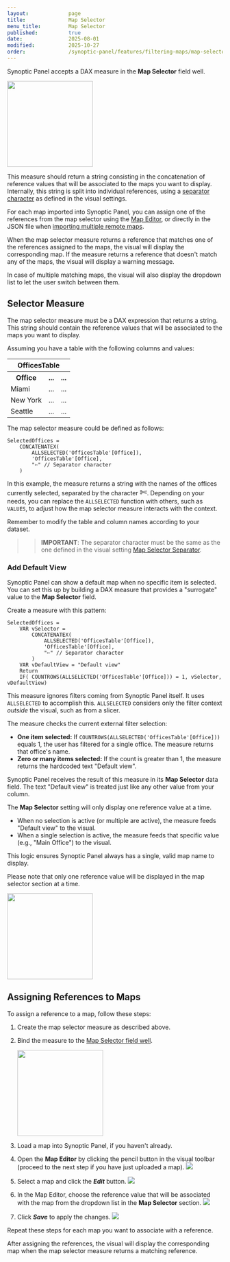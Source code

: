 ```yaml
---
layout:             page
title:              Map Selector
menu_title:         Map Selector
published:          true
date:               2025-08-01
modified:           2025-10-27
order:              /synoptic-panel/features/filtering-maps/map-selector
---
```


Synoptic Panel accepts a DAX measure in the **Map Selector** field well.

<img src="images/map-selector-role.png" width="200">

This measure should return a string consisting in the concatenation of reference values that will be associated to the maps you want to display. Internally, this string is split into individual references, using a [separator character](../../options/advanced-options/map-selector.md#separator) as defined in the visual settings.

For each map imported into Synoptic Panel, you can assign one of the references from the map selector using the [Map Editor](../../features/map-editor/edit-map.md#map), or directly in the JSON file when [importing multiple remote maps](../importing/index.md#adding-multiple-maps-from-a-json-file).

When the map selector measure returns a reference that matches one of the references assigned to the maps, the visual will display the corresponding map. If the measure returns a reference that doesn't match any of the maps, the visual will display a warning message.

In case of multiple matching maps, the visual will also display the dropdown list to let the user switch between them.

## Selector Measure

The map selector measure must be a DAX expression that returns a string. This string should contain the reference values that will be associated to the maps you want to display.

Assuming you have a table with the following columns and values:

<table>
    <tr><th colspan="3">OfficesTable</th></tr>
    <tr>
        <th>Office</th>
        <th>...</th>
        <th>...</th>
    </tr>
    <tr>
        <td>Miami</td>
        <td>...</td>
        <td>...</td>
    </tr>
    <tr>
        <td>New York</td>
        <td>...</td>
        <td>...</td>
    </tr>
    <tr>
        <td>Seattle</td>
        <td>...</td>
        <td>...</td>
    </tr>
</table>

The map selector measure could be defined as follows:

```dax
SelectedOffices = 
    CONCATENATEX(
        ALLSELECTED('OfficesTable'[Office]),
        'OfficesTable'[Office],
        "✄" // Separator character
    )
```

In this example, the measure returns a string with the names of the offices currently selected, separated by the character <span style="font-size:20px">✄</span>. Depending on your needs, you can replace the `ALLSELECTED` function with others, such as `VALUES`, to adjust how the map selector measure interacts with the context.

Remember to modify the table and column names according to your dataset.
>> **IMPORTANT**: The separator character must be the same as the one defined in the visual setting [Map Selector Separator](../../options/advanced-options/map-selector.md#separator).

### Add Default View

Synoptic Panel can show a default map when no specific item is selected. You can set this up by building a DAX measure that provides a "surrogate" value to the **Map Selector** field.

Create a measure with this pattern:

```dax
SelectedOffices =
    VAR vSelector =
        CONCATENATEX(
            ALLSELECTED('OfficesTable'[Office]),
            'OfficesTable'[Office],
            "✄" // Separator character
        )
    VAR vDefaultView = "Default view"
    Return
    IF( COUNTROWS(ALLSELECTED('OfficesTable'[Office])) = 1, vSelector, vDefaultView)
```

This measure ignores filters coming from Synoptic Panel itself. It uses `ALLSELECTED` to accomplish this. `ALLSELECTED` considers only the filter context *outside* the visual, such as from a slicer.

The measure checks the current external filter selection:

- **One item selected:** If `COUNTROWS(ALLSELECTED('OfficesTable'[Office]))` equals 1, the user has filtered for a single office. The measure returns that office's name.
- **Zero or many items selected:** If the count is greater than 1, the measure returns the hardcoded text "Default view".

Synoptic Panel receives the result of this measure in its **Map Selector** data field. The text "Default view" is treated just like any other value from your column.

The **Map Selector** setting will only display one reference value at a time.

- When no selection is active (or multiple are active), the measure feeds "Default view" to the visual.
- When a single selection is active, the measure feeds that specific value (e.g., "Main Office") to the visual.

This logic ensures Synoptic Panel always has a single, valid map name to display.

Please note that only one reference value will be displayed in the map selector section at a time.

<img src="images/map-selector-default-view.png" width="200">

## Assigning References to Maps

To assign a reference to a map, follow these steps:

1. Create the map selector measure as described above.

2. Bind the measure to the [Map Selector field well](../../fields/map-selector.md).

    <img src="images/map-selector-field.png" width="200">

3. Load a map into Synoptic Panel, if you haven't already.

4. Open the **Map Editor** by clicking the pencil button in the visual toolbar (proceed to the next step if you have just uploaded a map).
    <img src="images/map-editor-btn.png">

5. Select a map and click the ***Edit*** button.
    <img src="images/edit-map.png">

6. In the Map Editor, choose the reference value that will be associated with the map from the dropdown list in the **Map Selector** section.
    <img src="images/map-selector-editor.png">

7. Click ***Save*** to apply the changes.
    <img src="images/map-editor-save.png">

Repeat these steps for each map you want to associate with a reference.

After assigning the references, the visual will display the corresponding map when the map selector measure returns a matching reference.

